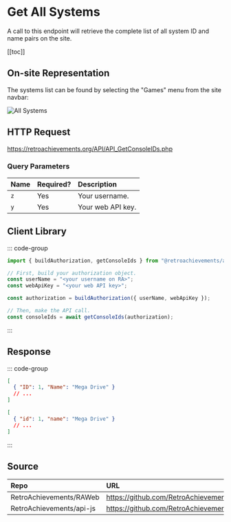 <script setup>
import SampleRequest from '../components/SampleRequest.vue';
</script>

# Get All Systems

A call to this endpoint will retrieve the complete list of all system ID and name pairs on the site.

[[toc]]

## On-site Representation

The systems list can be found by selecting the "Games" menu from the site navbar:

![All Systems](/all-systems.png)

## HTTP Request

<SampleRequest httpVerb="GET">https://retroachievements.org/API/API_GetConsoleIDs.php</SampleRequest>

### Query Parameters

| Name | Required? | Description       |
| :--- | :-------- | :---------------- |
| `z`  | Yes       | Your username.    |
| `y`  | Yes       | Your web API key. |

## Client Library

::: code-group

```ts [NodeJS]
import { buildAuthorization, getConsoleIds } from "@retroachievements/api";

// First, build your authorization object.
const userName = "<your username on RA>";
const webApiKey = "<your web API key>";

const authorization = buildAuthorization({ userName, webApiKey });

// Then, make the API call.
const consoleIds = await getConsoleIds(authorization);
```

:::

## Response

::: code-group

```json [HTTP Response]
[
  { "ID": 1, "Name": "Mega Drive" }
  // ...
]
```

```json [NodeJS]
[
  { "id": 1, "name": "Mega Drive" }
  // ...
]
```

:::

## Source

| Repo                     | URL                                                                                     |
| :----------------------- | :-------------------------------------------------------------------------------------- |
| RetroAchievements/RAWeb  | https://github.com/RetroAchievements/RAWeb/blob/master/public/API/API_GetConsoleIDs.php |
| RetroAchievements/api-js | https://github.com/RetroAchievements/api-js/blob/main/src/console/getConsoleIds.ts      |
